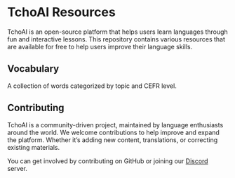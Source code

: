 # TchoAI Resources

TchoAI is an open-source platform that helps users learn languages through fun and interactive lessons.
This repository contains various resources that are available for free to help users improve their language skills.

## Vocabulary

A collection of words categorized by topic and CEFR level.

## Contributing

TchoAI is a community-driven project, maintained by language enthusiasts around the world.
We welcome contributions to help improve and expand the platform. Whether it’s adding new content, translations, or correcting existing materials.

You can get involved by contributing on GitHub or joining our [Discord](https://discord.gg/s7T3ckBBzh) server.
